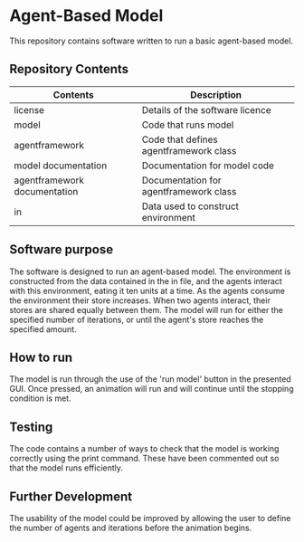 # Agent-Based Model

This repository contains software written to run a basic agent-based model.

## Repository Contents
Contents | Description
-------- | -----------
license  | Details of the software licence
model    | Code that runs model
agentframework | Code that defines agentframework class
model documentation | Documentation for model code
agentframework documentation | Documentation for agentframework class
in | Data used to construct environment

## Software purpose
The software is designed to run an agent-based model. The environment is constructed from 
the data contained in the in file, and the agents interact with this environment, eating it
ten units at a time. As the agents consume the environment their store increases. When two
agents interact, their stores are shared equally between them. The model will run for either
the specified number of iterations, or until the agent's store reaches the specified amount.

## How to run
The model is run through the use of the 'run model' button in the presented GUI. Once
pressed, an animation will run and will continue until the stopping condition is met.

## Testing
The code contains a number of ways to check that the model is working correctly using the 
print command. These have been commented out so that the model runs efficiently.

## Further Development
The usability of the model could be improved by allowing the user to define the number of 
agents and iterations before the animation begins.
